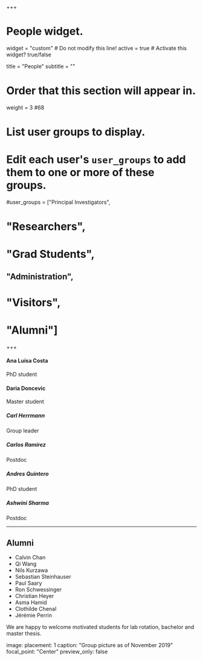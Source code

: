 +++
# People widget.
widget = "custom"  # Do not modify this line!
active = true  # Activate this widget? true/false

title = "People"
subtitle = ""

# Order that this section will appear in.
weight = 3 #68

# List user groups to display.
#   Edit each user's `user_groups` to add them to one or more of these groups.
#user_groups = ["Principal Investigators",
#               "Researchers",
#               "Grad Students",
##               "Administration",
#               "Visitors",
#               "Alumni"]
+++


#### Ana Luísa Costa

PhD student

#### Daria Doncevic

Master student

##### Carl Herrmann

Group leader

##### Carlos Ramirez

Postdoc

##### Andres Quintero

PhD student

##### Ashwini Sharma

Postdoc



***********



## Alumni

* Calvin Chan
* Qi Wang
* Nils Kurzawa
* Sebastian Steinhauser
* Paul Saary
* Ron Schwessinger
* Christian Heyer
* Asma Hamid
* Clothilde Chenal
* Jérémie Perrin

We are happy to welcome motivated students for lab rotation, bachelor and master thesis.

image:
  placement: 1
  caption: "Group picture as of November 2019"
  focal_point: "Center"
  preview_only: false